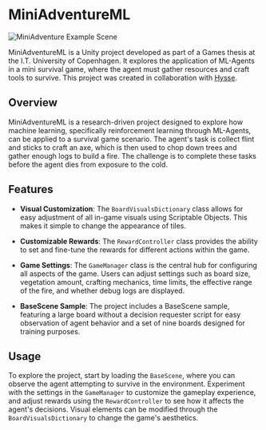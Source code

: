 # MiniAdventureML

![MiniAdventure Example Scene](./READMEAssets/MiniAdventureML_BigGame.gif)

MiniAdventureML is a Unity project developed as part of a Games thesis at the I.T. University of Copenhagen. It explores the application of ML-Agents in a mini survival game, where the agent must gather resources and craft tools to survive. This project was created in collaboration with [Hysse](https://github.com/Hysse).

## Overview

MiniAdventureML is a research-driven project designed to explore how machine learning, specifically reinforcement learning through ML-Agents, can be applied to a survival game scenario. The agent's task is collect flint and sticks to craft an axe, which is then used to chop down trees and gather enough logs to build a fire. The challenge is to complete these tasks before the agent dies from exposure to the cold.

## Features

- **Visual Customization**: The `BoardVisualsDictionary` class allows for easy adjustment of all in-game visuals using Scriptable Objects. This makes it simple to change the appearance of tiles.

- **Customizable Rewards**: The `RewardController` class provides the ability to set and fine-tune the rewards for different actions within the game.

- **Game Settings**: The `GameManager` class is the central hub for configuring all aspects of the game. Users can adjust settings such as board size, vegetation amount, crafting mechanics, time limits, the effective range of the fire, and whether debug logs are displayed.

- **BaseScene Sample**: The project includes a BaseScene sample, featuring a large board without a decision requester script for easy observation of agent behavior and a set of nine boards designed for training purposes.

## Usage

To explore the project, start by loading the `BaseScene`, where you can observe the agent attempting to survive in the environment. Experiment with the settings in the `GameManager` to customize the gameplay experience, and adjust rewards using the `RewardController` to see how it affects the agent's decisions. Visual elements can be modified through the `BoardVisualsDictionary` to change the game's aesthetics.
